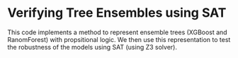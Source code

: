 # Verifying Tree Ensembles using SAT

This code implements a method to represent ensemble trees (XGBoost and RanomForest) with propsitional logic. We then use this representation to test the robustness of the models using SAT (using Z3 solver).
